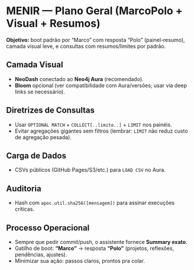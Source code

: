 # MENIR — Plano Geral (MarcoPolo + Visual + Resumos)
**Objetivo:** boot padrão por “Marco” com resposta “Polo” (painel-resumo), camada visual leve, e consultas com resumos/limites por padrão.

## Camada Visual
- **NeoDash** conectado ao **Neo4j Aura** (recomendado).
- **Bloom** opcional (ver compatibilidade com Aura/versões; usar via deep links se necessário).

## Diretrizes de Consultas
- Usar `OPTIONAL MATCH` + `COLLECT[..limite..]` + `LIMIT` nos painéis.
- Evitar agregações gigantes sem filtros (lembrar: `LIMIT` não reduz custo de agregação pesada).

## Carga de Dados
- CSVs públicos (GitHub Pages/S3/etc.) para `LOAD CSV` no Aura.

## Auditoria
- Hash com `apoc.util.sha256([mensagem])` para assinar execuções críticas.

## Processo Operacional
- Sempre que pedir commit/push, o assistente fornece **Summary exato**.
- Gatilho de boot: **“Marco”** → resposta **“Polo”** (projetos, reflexões, pendências, ajustes).
- Minimizar sua ação: passos claros, prontos pra colar.
